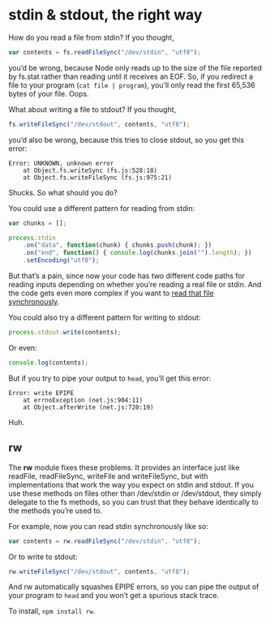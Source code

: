 # stdin & stdout, the right way

How do you read a file from stdin? If you thought,

```js
var contents = fs.readFileSync("/dev/stdin", "utf8");
```

you’d be wrong, because Node only reads up to the size of the file reported by fs.stat rather than reading until it receives an EOF. So, if you redirect a file to your program (`cat file | program`), you’ll only read the first 65,536 bytes of your file. Oops.

What about writing a file to stdout? If you thought,

```js
fs.writeFileSync("/dev/stdout", contents, "utf8");
```

you’d also be wrong, because this tries to close stdout, so you get this error:

```
Error: UNKNOWN, unknown error
    at Object.fs.writeSync (fs.js:528:18)
    at Object.fs.writeFileSync (fs.js:975:21)
```

Shucks. So what should you do?

You could use a different pattern for reading from stdin:

```js
var chunks = [];

process.stdin
    .on("data", function(chunk) { chunks.push(chunk); })
    .on("end", function() { console.log(chunks.join("").length); })
    .setEncoding("utf8");
```

But that’s a pain, since now your code has two different code paths for reading inputs depending on whether you’re reading a real file or stdin. And the code gets even more complex if you want to [read that file synchronously](https://github.com/mbostock/rw/blob/master/lib/rw/read-file-sync.js).

You could also try a different pattern for writing to stdout:

```js
process.stdout.write(contents);
```

Or even:

```js
console.log(contents);
```

But if you try to pipe your output to `head`, you’ll get this error:

```
Error: write EPIPE
    at errnoException (net.js:904:11)
    at Object.afterWrite (net.js:720:19)
```

Huh.

## rw

The **rw** module fixes these problems. It provides an interface just like readFile, readFileSync, writeFile and writeFileSync, but with implementations that work the way you expect on stdin and stdout. If you use these methods on files other than /dev/stdin or /dev/stdout, they simply delegate to the fs methods, so you can trust that they behave identically to the methods you’re used to.

For example, now you can read stdin synchronously like so:

```js
var contents = rw.readFileSync("/dev/stdin", "utf8");
```

Or to write to stdout:

```js
rw.writeFileSync("/dev/stdout", contents, "utf8");
```

And rw automatically squashes EPIPE errors, so you can pipe the output of your program to `head` and you won’t get a spurious stack trace.

To install, `npm install rw`.
